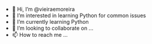 - 👋 Hi, I’m @vieiraemoreira
- 👀 I’m interested in learning Python for common issues
- 🌱 I’m currently learning Python
- 💞️ I’m looking to collaborate on ...
- 📫 How to reach me ...

<!---
vieiraemoreira/vieiraemoreira is a ✨ special ✨ repository because its `README.md` (this file) appears on your GitHub profile.
You can click the Preview link to take a look at your changes.
--->
